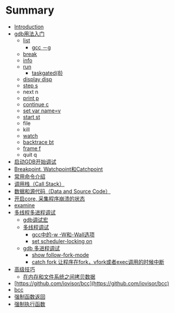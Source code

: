 # Summary

* [Introduction](README.md)
* [gdb用法入门](gdb.md)
  * [list](gdb/list.md)
    * [gcc －g](gdb/list/gcc-g.md)
  * [break](gdb/break.md)
  * [info](gdb/info.md)
  * [run](gdb/run.md)
    * [taskgated\(8\)](gdb/run/taskgated8.md)
  * [display  disp](gdb/display-disp.md)
  * [step  s](gdb/step-s.md)
  * next  n
  * [print  p](gdb/print-p.md)
  * [continue  c](gdb/continue-c.md)
  * [set var name=v](gdb/set-var-namev.md)
  * [start  st](gdb/start-st.md)
  * file
  * kill
  * [watch](gdb/watch.md)
  * [backtrace  bt](gdb/backtrace-bt.md)
  * [frame  f](gdb/frame-f.md)
  * quit  q
* [启动GDB开始调试](qi-dong-gdb-kai-shi-diao-shi.md)
* [Breakpoint, Watchpoint和Catchpoint](breakpoint-watchpointhe-catchpoint.md)
* [常用命令介绍](chang-yong-ming-ling-jie-shao.md)
* [调用栈（Call Stack）](diao-yong-zhan-ff08-call-stack.md)
* [数据和源代码（Data and Source Code）](shu-ju-he-yuandai-ma-ff08-data-and-source-code.md)
* [开启core, 采集程序崩溃的状态](kai-qi-core-cai-ji-cheng-xu-beng-kui-de-zhuang-tai.md)
* [examine](examine.md)
* [多线程多进程调试](duo-xian-cheng-duo-jin-cheng-diao-shi.md)
  * [gdb调试宏](duo-xian-cheng-duo-jin-cheng-diao-shi/gdbdiao-shi-hong.md)
  * [多线程调试](duo-xian-cheng-duo-jin-cheng-diao-shi/duo-xian-cheng-diao-shi.md)
    * [gcc中的-w -W和-Wall选项](duo-xian-cheng-duo-jin-cheng-diao-shi/duo-xian-cheng-diao-shi/gcczhong-7684-w-w-548c-wall-xuan-xiang.md)
    * [set scheduler-locking on](duo-xian-cheng-duo-jin-cheng-diao-shi/duo-xian-cheng-diao-shi/zhi-rang-dai-diao-shi-de-xian-cheng-8dd1-qi-ta-xian-cheng-zu-sai.md)
  * [gdb 多进程调试](duo-xian-cheng-duo-jin-cheng-diao-shi/gdb-duo-jin-cheng-diao-shi.md)
    * [show follow-fork-mode](duo-xian-cheng-duo-jin-cheng-diao-shi/gdb-duo-jin-cheng-diao-shi/show-follow-fork-mode.md)
    * [catch fork  让程序在fork，vfork或者exec调用的时候中断](duo-xian-cheng-duo-jin-cheng-diao-shi/gdb-duo-jin-cheng-diao-shi/catch-fork-rang-cheng-xu-zai-fork-vfork-huo-zhe-exec-diao-yong-de-shi-hou-zhong-duan.md)
* [高级技巧](gao-ji-ji-qiao.md)
  * [在内存和文件系统之间拷贝数据](gao-ji-ji-qiao/zai-nei-cun-he-wen-jian-xi-tong-zhi-jian-kao-bei-shu-ju.md)
* [https://github.com/iovisor/bcc](https://github.com/iovisor/bcc)
* [bcc](bcc.md)
* [强制函数返回](qiang-zhi-han-shu-fan-hui.md)
* [强制执行函数](qiang-zhi-zhi-xing-han-shu.md)

